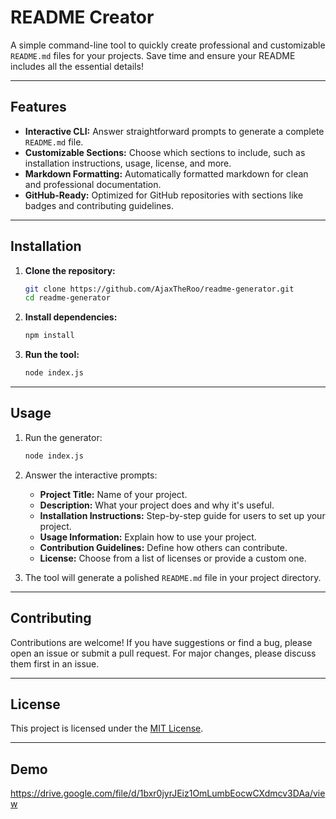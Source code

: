 # README Creator  

A simple command-line tool to quickly create professional and customizable `README.md` files for your projects. Save time and ensure your README includes all the essential details!  

---

## Features  

- **Interactive CLI:** Answer straightforward prompts to generate a complete `README.md` file.  
- **Customizable Sections:** Choose which sections to include, such as installation instructions, usage, license, and more.  
- **Markdown Formatting:** Automatically formatted markdown for clean and professional documentation.  
- **GitHub-Ready:** Optimized for GitHub repositories with sections like badges and contributing guidelines.  

---

## Installation  

1. **Clone the repository:**  
   ```bash  
   git clone https://github.com/AjaxTheRoo/readme-generator.git  
   cd readme-generator  
   ```  

2. **Install dependencies:**  
   ```bash  
   npm install  
   ```  

3. **Run the tool:**  
   ```bash  
   node index.js  
   ```  

---

## Usage  

1. Run the generator:  
   ```bash  
   node index.js  
   ```  

2. Answer the interactive prompts:  
   - **Project Title:** Name of your project.  
   - **Description:** What your project does and why it's useful.  
   - **Installation Instructions:** Step-by-step guide for users to set up your project.  
   - **Usage Information:** Explain how to use your project.  
   - **Contribution Guidelines:** Define how others can contribute.  
   - **License:** Choose from a list of licenses or provide a custom one.  

3. The tool will generate a polished `README.md` file in your project directory.  

---

## Contributing  

Contributions are welcome! If you have suggestions or find a bug, please open an issue or submit a pull request. For major changes, please discuss them first in an issue.  

---

## License  

This project is licensed under the [MIT License](LICENSE).  

---
## Demo

https://drive.google.com/file/d/1bxr0jyrJEiz1OmLumbEocwCXdmcv3DAa/view
